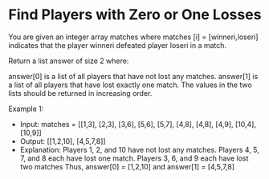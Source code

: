 # Find Players with Zero or One Losses

You are given an integer array matches where matches [i] = [winneri,loseri] indicates that the player winneri defeated player loseri in a match.

Return a list answer of size 2 where:

answer[0] is a list of all players that have not lost any matches.
answer[1] is a list of all players that have lost exactly one match.
The values in the two lists should be returned in increasing order.

Example 1:

- Input: matches = [[1,3], [2,3], [3,6], [5,6], [5,7], [4,8], [4,8], [4,9], [10,4], [10,9]]
- Output: [[1,2,10], [4,5,7,8]]
- Explanation:
  Players 1, 2, and 10 have not lost any matches.
  Players 4, 5, 7, and 8 each have lost one match.
  Players 3, 6, and 9 each have lost two matches Thus, answer[0] = [1,2,10] and answer[1] = [4,5,7,8]
  